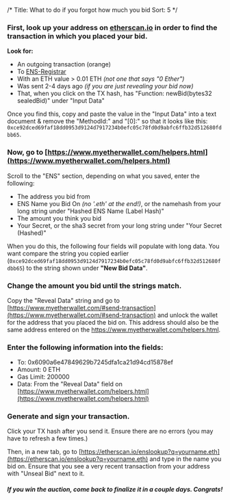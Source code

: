 /*
Title: What to do if you forgot how much you bid
Sort: 5
*/

### First, look up your address on [etherscan.io](https://etherscan.io) in order to find the transaction in which you placed your bid. 

**Look for:**

*   An outgoing transaction (orange)
*   To [ENS-Registrar](https://etherscan.io/address/0x6090a6e47849629b7245dfa1ca21d94cd15878ef)
*   With an ETH value > 0.01 ETH _(not one that says "0 Ether")_
*   Was sent 2-4 days ago _(if you are just revealing your bid now)_
*   That, when you click on the TX hash, has "Function: newBid(bytes32 sealedBid)" under "Input Data"

Once you find this, copy and paste the value in the "Input Data" into a text document & remove the "MethodId:" and "[0]:" so that it looks like this: `0xce92dced69faf18dd0953d9124d7917234b0efc05c78fd0d9abfc6ffb32d512680fdbb65`.

### Now, go to [https://www.myetherwallet.com/helpers.html](https://www.myetherwallet.com/helpers.html)

Scroll to the "ENS" section, depending on what you saved, enter the following:

*   The address you bid from
*   ENS Name you Bid On _(no '.eth' at the end!)_, or the namehash from your long string under "Hashed ENS Name (Label Hash)"
*   The amount you think you bid
*   Your Secret, or the sha3 secret from your long string under "Your Secret (Hashed)"

When you do this, the following four fields will populate with long data. You want compare the string you copied earlier (`0xce92dced69faf18dd0953d9124d7917234b0efc05c78fd0d9abfc6ffb32d512680fdbb65`) to the string shown under **"New Bid Data"**.

### Change the amount you bid until the strings match.

Copy the "Reveal Data" string and go to [https://www.myetherwallet.com/#send-transaction](https://www.myetherwallet.com/#send-transaction) and unlock the wallet for the address that you placed the bid on. This address should also be the same address entered on the https://www.myetherwallet.com/helpers.html.

### Enter the following information into the fields:

*   To: 0x6090a6e47849629b7245dfa1ca21d94cd15878ef
*   Amount: 0 ETH
*   Gas Limit: 200000
*   Data: From the "Reveal Data" field on [https://www.myetherwallet.com/helpers.html](https://www.myetherwallet.com/helpers.html)

### Generate and sign your transaction.

Click your TX hash after you send it. Ensure there are no errors (you may have to refresh a few times.)

Then, in a new tab, go to [https://etherscan.io/enslookup?q=yourname.eth](https://etherscan.io/enslookup?q=yourname.eth) and type in the name you bid on. Ensure that you see a very recent transaction from your address with "Unseal Bid" next to it.

##### If you win the auction, come back to finalize it in a couple days. Congrats!